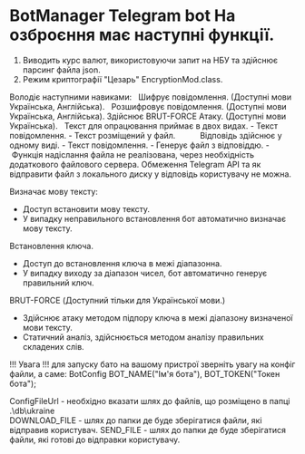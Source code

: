 # BotManager Telegram bot На озброєння має наступні функції.
1) Виводить курс валют, використовуючи запит на НБУ та здійснює парсинг файла json.
2) Режим криптографії "Цезарь" EncryptionMod.class.

Володіє наступними навиками:
  Шифрує повідомлення. (Доступні мови Українська, Англійська).
  Розшифровує повідомлення. (Доступні мови Українська, Англійська).
  Здійснює BRUT-FORCE Атаку. (Доступні мови Українська).
 
Текст для опрацювання приймає в двох видах.
- Текст повідомлення.
- Текст розміщений у файл.
          
Відповідь здійснює у одному виді.
- Текст повідомлення.
- Генерує файл з відповіддю.
- Функція надіслання файла не реалізована, через необхідність додаткового файлового сервера. 
Обмеження Telegram API та як відправити файл з локального диску у відповідь користувачу не можна.

Визначає мову тексту:
- Доступ встановити мову тексту.
- У випадку неправильного встановлення бот автоматично визначає мову тексту.

Встановлення ключа.
- Доступ до встановлення ключа в межі діапазонна.
- У випадку виходу за діапазон чисел, бот автоматично генерує правильний ключ.

BRUT-FORCE (Доступний тільки для Української мови.)
- Здійснює атаку методом підпору ключа в межі діапазону визначеної мови тексту.
- Статичний аналіз, здійснюється методом аналізу правильних складених слів.


!!! Увага !!! для запуску бато на вашому пристрої зверніть увагу на конфіг файли, а саме: 
  BotConfig
      BOT_NAME("Ім'я бота"),
      BOT_TOKEN("Токен бота");
 
 ConfigFileUrl
    - необхідно вказати шлях до файлів, що розміщено в папці .\db\ukraine  
    DOWNLOAD_FILE - шлях до папки де буде зберігатися файли, які відправив користувач.
    SEND_FILE - шлях до папки де буде зберігатися файли, які готові до відправки користувачу.



